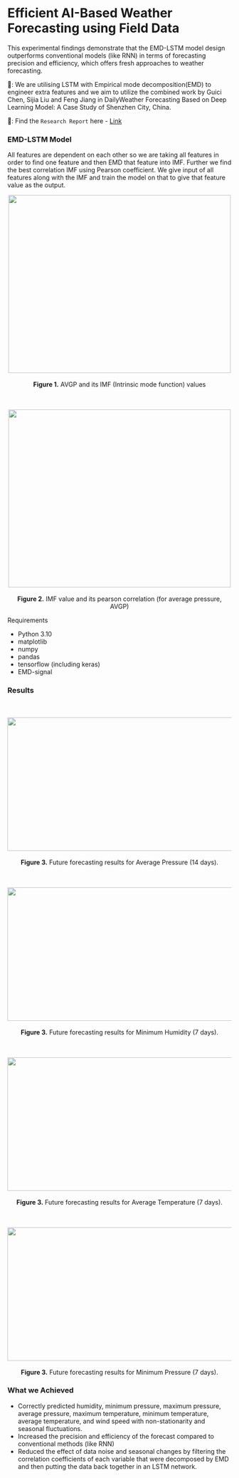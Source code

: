 # Efficient AI-Based Weather Forecasting using Field Data

This experimental findings demonstrate that the EMD-LSTM model design outperforms conventional models (like RNN) in terms of forecasting precision and efficiency, which offers fresh approaches to weather forecasting.

🚩: We are utilising LSTM with Empirical mode decomposition(EMD) to engineer extra features and we aim to utilize the combined work by Guici Chen, Sijia Liu and Feng Jiang in DailyWeather Forecasting Based on Deep Learning Model: A Case Study of Shenzhen City, China.

🚩: Find the `Research Report` here - [Link](https://drive.google.com/file/d/18QjJG85U3vOnafZkZCHBxW3WJNVU3m-m/view?usp=drive_link)


### EMD-LSTM Model
All features are dependent on each other so we are taking all features in order to find one feature and then EMD that feature into IMF. Further we find the best correlation IMF using Pearson coefficient. We give input of all features along with the IMF and train the model on that to give that feature value as the output.

<p align="center">
<img src="https://github.com/Kickersisoff/Weather-Forecasting/assets/34878344/f2ee24b0-1801-46a2-b802-6b785890df8b" width="500" height="400">
<br><br>
<b>Figure 1.</b> AVGP and its IMF (Intrinsic mode function) values
</p>

<p align="center">
  <br><br>
<img src="https://github.com/Kickersisoff/Weather-Forecasting/assets/34878344/29c0010c-aec4-49d7-a945-b9293836736e" width="500" height="400">
<br><br>
<b>Figure 2.</b> IMF value and its pearson correlation (for average pressure, AVGP)
</p>

Requirements
* Python 3.10
* matplotlib 
* numpy
* pandas 
* tensorflow (including keras)
* EMD-signal

### Results

<p align="center">
  <br><br>
<img src="https://github.com/Kickersisoff/Weather-Forecasting/assets/34878344/d6905844-031f-4651-b6f5-938165ab30cb" width="600" height="300">
<br><br>
<b>Figure 3.</b> Future forecasting results for Average Pressure (14 days).
</p>
<p align="center">
 <br><br>
<img src="https://github.com/Kickersisoff/Weather-Forecasting/assets/34878344/b5e4b3c9-44a6-4de8-8c0e-26dc9950ef39" width="600" height="300">
<br><br>
<b>Figure 3.</b> Future forecasting results for Minimum Humidity (7 days).
</p>
</p>
<p align="center">
 <br><br>
<img src="https://github.com/Kickersisoff/Weather-Forecasting/assets/34878344/47339d1b-3464-4a4a-899b-2a35b67402be" width="600" height="300">
<br><br>
<b>Figure 3.</b> Future forecasting results for Average Temperature (7 days).
</p>
<p align="center">
 <br><br>
<img src="https://github.com/Kickersisoff/Weather-Forecasting/assets/34878344/36aa0799-98f4-484e-8c29-7579b649b9cf" width="600" height="300">
<br><br>
<b>Figure 3.</b> Future forecasting results for Minimum Pressure (7 days).
</p>

### What we Achieved
* Correctly predicted humidity, minimum pressure, maximum pressure, average pressure, maximum temperature, minimum temperature, average temperature, and wind speed with non-stationarity and seasonal fluctuations.
* Increased the precision and efficiency of the forecast compared to conventional methods (like RNN)
* Reduced the effect of data noise and seasonal changes by filtering the correlation coefficients of each variable that were decomposed by EMD and then putting the data back together in an LSTM network.

